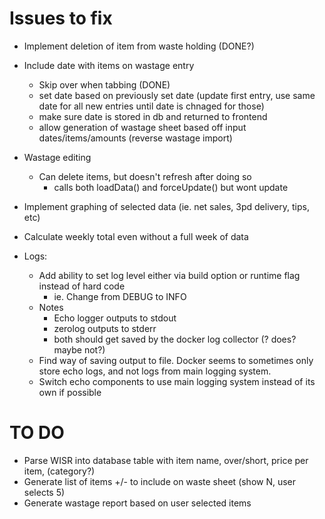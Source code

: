 Issues to fix
=============

* Implement deletion of item from waste holding (DONE?)

* Include date with items on wastage entry
	- Skip over when tabbing (DONE)
	- set date based on previously set date (update first entry, use same date for all new entries until date is chnaged for those)
	- make sure date is stored in db and returned to frontend
	- allow generation of wastage sheet based off input dates/items/amounts (reverse wastage import)

* Wastage editing
	- Can delete items, but doesn't refresh after doing so
		+ calls both loadData() and forceUpdate() but wont update

* Implement graphing of selected data (ie. net sales, 3pd delivery, tips, etc)
* Calculate weekly total even without a full week of data

* Logs:
	+ Add ability to set log level either via build option or runtime flag instead of hard code
		- ie. Change from DEBUG to INFO
	+ Notes
		- Echo logger outputs to stdout
		- zerolog outputs to stderr
		- both should get saved by the docker log collector (? does? maybe not?)
	+ Find way of saving output to file.  Docker seems to sometimes only store echo logs, and
	  not logs from main logging system.
	+ Switch echo components to use main logging system instead of its own if possible


TO DO
====

* Parse WISR into database table with item name, over/short, price per item, (category?)
* Generate list of items +/- to include on waste sheet (show N, user selects 5)
* Generate wastage report based on user selected items
